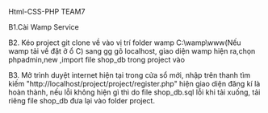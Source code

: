 Html-CSS-PHP
TEAM7

B1.Cài Wamp Service

B2. Kéo project git clone về vào vị trí folder wamp C:\wamp\www\(Nếu wamp tải về đặt ở ổ C)
sang gg gõ localhost, giao diện wamp hiện ra,chọn phpadmin,new ,import file shop_db trong project vào

B3. Mở trình duyệt internet hiện tại trong cửa sổ mới, nhập trên thanh tìm kiếm "http://localhost/project/project/register.php" hiện giao diện đăng kí là hoàn thành, nếu lỗi không hiện gì thì do file shop_db.sql lỗi khi tải xuống, tải riêng file shop_db đưa lại vào folder project.
